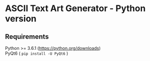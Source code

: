 # ASCII Text Art Generator - Python version
## Requirements
Python >= 3.6.1 (https://python.org/downloads)<br>
PyQt6 ( `pip install -U PyQt6` )
